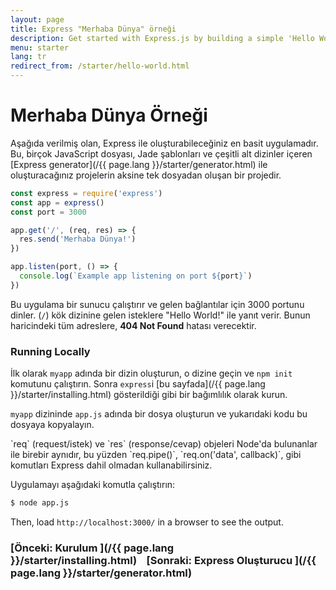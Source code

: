```yaml
---
layout: page
title: Express "Merhaba Dünya" örneği
description: Get started with Express.js by building a simple 'Hello World' application, demonstrating the basic setup and server creation for beginners.
menu: starter
lang: tr
redirect_from: /starter/hello-world.html
---
```


# Merhaba Dünya Örneği

<div class="doc-box doc-info" markdown="1">
Aşağıda verilmiş olan, Express ile oluşturabileceğiniz en basit uygulamadır. Bu, birçok JavaScript dosyası, Jade şablonları ve çeşitli alt dizinler içeren [Express generator](/{{ page.lang }}/starter/generator.html) ile oluşturacağınız projelerin aksine tek dosyadan oluşan bir projedir.
</div>

```js
const express = require('express')
const app = express()
const port = 3000

app.get('/', (req, res) => {
  res.send('Merhaba Dünya!')
})

app.listen(port, () => {
  console.log(`Example app listening on port ${port}`)
})
```

Bu uygulama bir sunucu çalıştırır ve gelen bağlantılar için 3000 portunu dinler. (`/`) kök dizinine gelen isteklere "Hello World!" ile yanıt verir. Bunun haricindeki tüm adreslere, **404 Not Found** hatası verecektir.

### Running Locally

İlk olarak `myapp` adında bir dizin oluşturun, o dizine geçin ve `npm init` komutunu çalıştırın. Sonra `express`i [bu sayfada](/{{ page.lang }}/starter/installing.html) gösterildiği gibi bir bağımlılık olarak kurun.

`myapp` dizininde `app.js` adında bir dosya oluşturun ve yukarıdaki kodu bu dosyaya kopyalayın.

<div class="doc-box doc-notice" markdown="1">
`req` (request/istek) ve `res` (response/cevap) objeleri Node'da bulunanlar ile birebir aynıdır, bu yüzden
`req.pipe()`, `req.on('data', callback)`, gibi komutları Express dahil olmadan kullanabilirsiniz.
</div>

Uygulamayı aşağıdaki komutla çalıştırın:

```bash
$ node app.js
```

Then, load `http://localhost:3000/` in a browser to see the output.

### [Önceki: Kurulum ](/{{ page.lang }}/starter/installing.html)&nbsp;&nbsp;&nbsp;&nbsp;[Sonraki: Express Oluşturucu ](/{{ page.lang }}/starter/generator.html)
